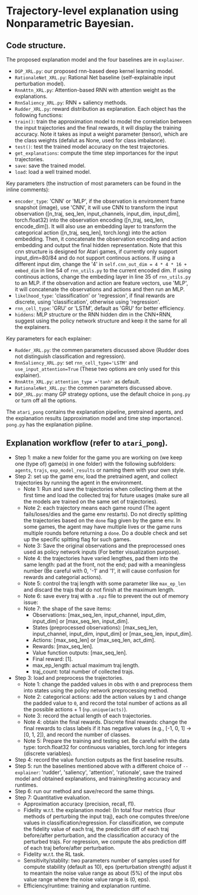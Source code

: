 # Trajectory-level explanation using Nonparametric Bayesian.

## Code structure.

The proposed explanation model and the four baselines are in `explainer`.
- `DGP_XRL.py`: our proposed rnn-based deep kernel learning model. 
- `RationaleNet_XRL.py`: Rational Net baseline (self-explainable input perturbation model).
- `RnnAttn_XRL.py`: Attention-based RNN with attention weight as the explanations.
- `RnnSaliency_XRL.py`: RNN + saliency methods. 
- `Rudder_XRL.py`: reward distribution as explanation.
Each object has the following functions:
- `train()`: train the approximation model to model the correlation between the input trajectories and the final rewards, it will display the training accuracy. Note it takes as input a weight parameter (tensor), which are the class weights (defalut as None, used for class imbalance).
- `test()`: test the trained model accuracy on the test trajectories.
- `get_explanations`: compute the time step importances for the input trajectories.
- `save`: save the trained model.
- `load`: load a well trained model.

Key parameters (the instruction of most parameters can be found in the inline comments):
- `encoder_type`: 'CNN' or 'MLP', if the observation is environment frame snapshot (image), use 'CNN', it will use CNN to transform the input observation ([n_traj, seq_len, input_channels, input_dim, input_dim], torch.float32) into the observation encoding ([n_traj, seq_len, encode_dim]). It will also use an embedding layer to transform the categorical action ([n_traj, seq_len], torch.long) into the action embedding. Then, it concatenate the observation encoding and action embedding and output the final hidden representation. Note that this cnn structure is designed for Atari games, if currently only support input_dim=80/84 and do not support continous actions. If using a different input dim, change the '4' in  `self.cnn_out_dim = 4 * 4 * 16 + embed_dim` in line 54 of `rnn_utils.py` to the current encoded dim. If using continous actions, change the embeding layer in line 35 of `rnn_utils.py` to an MLP. if the observation and action are feature vectors, use 'MLP', it will concatenate the observations and actions and then run an MLP.    
- `likelhood_type`: 'classification' or 'regression', if final rewards are discrete, using 'classification', otherwise using 'regression'.
- `rnn_cell_type`: 'GRU' or 'LSTM', default as 'GRU' for better efficiency.
- `hiddens`: MLP structure or the RNN hidden dim in the CNN+RNN, suggest using the policy network structure and keep it the same for all the explainers.

Key parameters for each explainer:
- `Rudder_XRL.py`: the commen parameters discussed above (Rudder does not distinguish classification and regression).    
- `RnnSaliency_XRL.py`: set `rnn_cell_type='LSTM'` and `use_input_attention=True` (These two options are only used for this explainer).
- `RnnAttn_XRL.py`: `attention_type ='tanh'` as default.
- `RationaleNet_XRL.py`: the commen parameters discussed above.
- `DGP_XRL.py`: many GP strategy options, use the default choice in `pong.py` or turn off all the options. 

The `atari_pong` contains the explanation pipeline, pretrained agents, and the explanation results (approximation model and time step importance). `pong.py` has the explanation pipline.

## Explanation workflow (refer to `atari_pong`).
- Step 1: make a new folder for the game you are working on (we keep one (type of) game(s) in one folder) with the following subfolders: `agents`, `trajs`, `exp_model_results` or naming them with your own style.
- Step 2: set up the game env, load the pretrained agent, and collect trajectories by running the agent in the environment.
  - Note 1: Run and save the trajectories when collecting them at the first time and load the collected traj for future usages (make sure all the models are trained on the same set of trajectories).
  - Note 2: each trajectory means each game round (The agent fails/loses/dies and the game env restarts). Do not directly splitting the trajectories based on the `done` flag given by the game env. In some games, the agent may have multiple lives or the game runs multiple rounds before returning a `done`. Do a double check and set up the specific spltting flag for such games. 
  - Note 3: Save the original observations and the preprocessed ones used as policy network inputs (For better visualization purpose).
  - Note 4: the trajectories have varied lengthes, pad them into the same length: pad at the front, not the end; pad with a meaningless number (Be careful with 0, '-1' and '1', it will cause confusion for rewards and categorial actions).
  - Note 5: control the traj length with some parameter like `max_ep_len` and discard the trajs that do not finish at the maximum length.
  - Note 6: save every traj with a `.npz` file to prevent the out of memory issue: 
  - Note 7: the shape of the save items: 
    - Observations: [max_seq_len, input_channel, input_dim, input_dim] or [max_seq_len, input_dim].
    - States (preprocessed observations): [max_seq_len, input_channel, input_dim, input_dim] or [max_seq_len, input_dim].
    - Actions: [max_seq_len] or [max_seq_len, act_dim].
    - Rewards: [max_seq_len].
    - Value function outputs: [max_seq_len].
    - Final reward: [1].
    - max_ep_length: actual maximum traj length.
    - traj_count: total number of collected trajs.
- Step 3: load and preprocess the trajectories. 
  - Note 1: change the padded values in obs with `0` and preprocess them into states using the policy network preprocessing method.
  - Note 2: categorical actions: add the action values by `1` and change the padded value to `0`, and record the total number of actions as all the possible actions + 1 (`np.unique(acts)`).
  - Note 3: record the actual length of each trajectories.
  - Note 4: obtain the final rewards. Discrete final rewards: change the final rewards to class labels if it has negative values (e.g., [-1, 0, 1] -> [0, 1, 2]), and record the number of classes.
  - Note 5: Prepare the training and testing set. Be careful with the data type: torch.float32 for continuous variables, torch.long for integers (discrete variables).
- Step 4: record the value function outputs as the first baseline results.
- Step 5: run the baselines mentioned above with a different choice of `--explainer`: 'rudder', 'saliency', 'attention', 'rationale', save the trained model and obtained explanations, and training/testing accuracy and runtimes. 
- Step 6: run our method and save/record the same things.
- Step 7: Quantitative evaluation.
  - Approximation accuracy (precision, recall, f1).
  - Fidelity w.r.t. the explanation model: (In total four metrics (four methods of perturbing the input traj), each one computes three/one values in classification/regression. For classification, we compute the fidelity value of each traj, the prediction diff of each traj before/after perturbation, and the classification accuracy of the perturbed trajs. For regression, we compute the abs prediction diff of each traj before/after perturbation.
  - Fidelity w.r.t. the RL task. 
  - Sensitivity/stablity: two parameters number of samples used for compute stability (default as 10), eps (perturbation strength) adjust it to meantain the noise value range as about (5%) of the input obs value range where the noise value range is (0, eps). 
  - Efficiency/runtime: training and explanation runtime.
  
